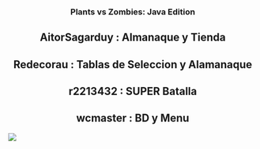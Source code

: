 
<h3 align=center>Plants vs Zombies: Java Edition</h3>

<h2 align=center>AitorSagarduy : Almanaque y Tienda</h2>
<h2 align=center>Redecorau : Tablas de Seleccion y Alamanaque</h2>
<h2 align=center> r2213432 : SUPER Batalla</h2>
<h2 align=center> wcmaster : BD y Menu </h2>


<img src="http://drive.google.com/thumbnail?id=1TLDYApju0KvYUOnvQeMqf7OeFDkNWAjJ&sz=w1000">

